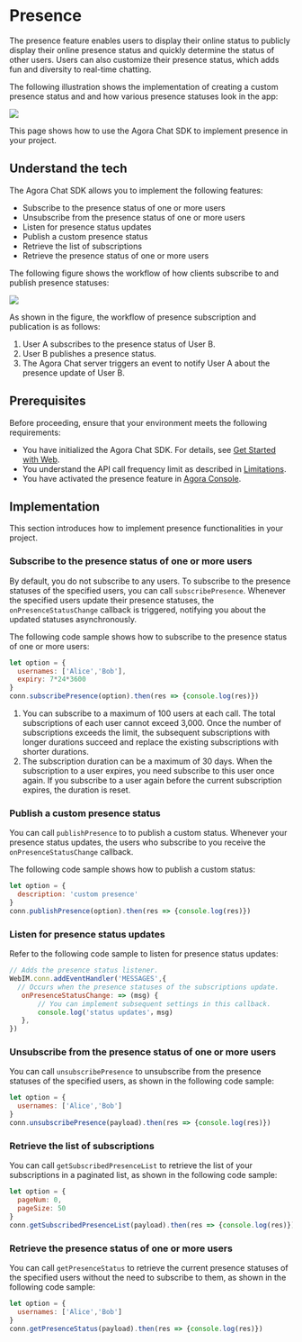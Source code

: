 # Presence

The presence feature enables users to display their online status to publicly display their online presence status and quickly determine the status of other users. Users can also customize their presence status, which adds fun and diversity to real-time chatting.

The following illustration shows the implementation of creating a custom presence status and and how various presence statuses look in the app:

![](https://web-cdn.agora.io/docs-files/1655302111155)

This page shows how to use the Agora Chat SDK to implement presence in your project.


## Understand the tech

The Agora Chat SDK allows you to implement the following features:

- Subscribe to the presence status of one or more users
- Unsubscribe from the presence status of one or more users
- Listen for presence status updates
- Publish a custom presence status
- Retrieve the list of subscriptions
- Retrieve the presence status of one or more users

The following figure shows the workflow of how clients subscribe to and publish presence statuses:

![](https://web-cdn.agora.io/docs-files/1655308138447)

As shown in the figure, the workflow of presence subscription and publication is as follows:

1. User A subscribes to the presence status of User B.
2. User B publishes a presence status.
3. The Agora Chat server triggers an event to notify User A about the presence update of User B.


## Prerequisites

Before proceeding, ensure that your environment meets the following requirements:

- You have initialized the Agora Chat SDK. For details, see [Get Started with Web](./agora_chat_get_started_web).
- You understand the API call frequency limit as described in [Limitations](./agora_chat_limitation).
- You have activated the presence feature in [Agora Console](http://console.agora.io/).


## Implementation

This section introduces how to implement presence functionalities in your project.

### Subscribe to the presence status of one or more users

By default, you do not subscribe to any users. To subscribe to the presence statuses of the specified users, you can call `subscribePresence`. Whenever the specified users update their presence statuses, the `onPresenceStatusChange` callback is triggered, notifying you about the updated statuses asynchronously.

The following code sample shows how to subscribe to the presence status of one or more users:

```javascript
let option = {
  usernames: ['Alice','Bob'],
  expiry: 7*24*3600
}
conn.subscribePresence(option).then(res => {console.log(res)})
```

<div class="alert info"><ol><li>You can subscribe to a maximum of 100 users at each call. The total subscriptions of each user cannot exceed 3,000. Once the number of subscriptions exceeds the limit, the subsequent subscriptions with longer durations succeed and replace the existing subscriptions with shorter durations.<li>The subscription duration can be a maximum of 30 days. When the subscription to a user expires, you need subscribe to this user once again. If you subscribe to a user again before the current subscription expires, the duration is reset.</ol></div>


### Publish a custom presence status

You can call `publishPresence` to to publish a custom status. Whenever your presence status updates, the users who subscribe to you receive the `onPresenceStatusChange` callback.

The following code sample shows how to publish a custom status:

```javascript
let option = {
  description: 'custom presence'
}
conn.publishPresence(option).then(res => {console.log(res)})
```


### Listen for presence status updates

Refer to the following code sample to listen for presence status updates:

```javascript
// Adds the presence status listener.
WebIM.conn.addEventHandler('MESSAGES',{
  // Occurs when the presence statuses of the subscriptions update.
   onPresenceStatusChange: => (msg) {
       // You can implement subsequent settings in this callback.
   	   console.log('status updates'，msg) 
   }, 
})
```

### Unsubscribe from the presence status of one or more users

You can call `unsubscribePresence` to unsubscribe from the presence statuses of the specified users, as shown in the following code sample:

```javascript
let option = {
  usernames: ['Alice','Bob']
}
conn.unsubscribePresence(payload).then(res => {console.log(res)})
```

### Retrieve the list of subscriptions

You can call `getSubscribedPresenceList` to retrieve the list of your subscriptions in a paginated list, as shown in the following code sample:

```javascript
let option = {
  pageNum: 0,
  pageSize: 50
}
conn.getSubscribedPresenceList(payload).then(res => {console.log(res)})
```

### Retrieve the presence status of one or more users

You can call `getPresenceStatus` to retrieve the current presence statuses of the specified users without the need to subscribe to them, as shown in the following code sample:

```javascript
let option = {
  usernames: ['Alice','Bob']
}
conn.getPresenceStatus(payload).then(res => {console.log(res)})
```